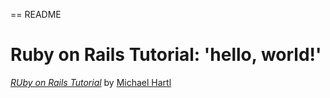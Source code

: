 == README
# Ruby on Rails Tutorial: 'hello, world!'
[*RUby on Rails Tutorial*](http://www.railstutorial.org/)
by [Michael Hartl](http://www.michaelhartl.com/)